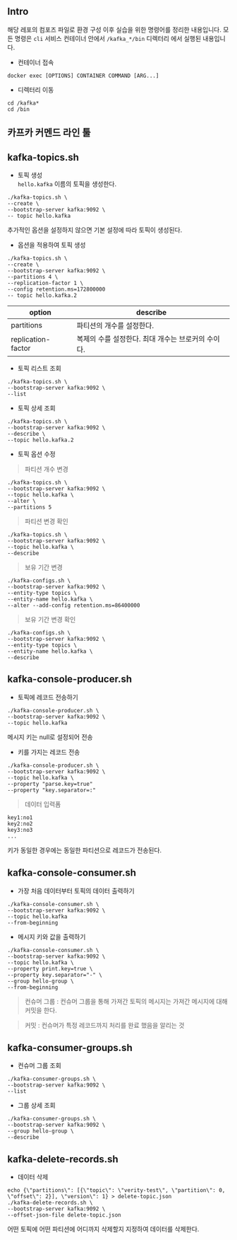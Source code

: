 ## Intro
해당 레포의 컴포즈 파일로 환경 구성 이후 실습을 위한 명령어를 정리한 내용입니다.
모든 명령은 `cli` 서비스 컨테이너 안에서 `/kafka_*/bin` 디렉터리 에서 실행된 내용입니다.

* 컨테이너 접속
```shell
docker exec [OPTIONS] CONTAINER COMMAND [ARG...]
```
* 디렉터리 이동
```shell
cd /kafka*
cd /bin
```

## 카프카 커멘드 라인 툴
## kafka-topics.sh
* 토픽 생성<br>
`hello.kafka` 이름의 토픽을 생성한다.
 
```shell
./kafka-topics.sh \
--create \
--bootstrap-server kafka:9092 \ 
-- topic hello.kafka
```
추가적인 옵션을 설정하지 않으면 기본 설정에 따라 토픽이 생성된다.

* 옵션을 적용하여 토픽 생성
```shell
./kafka-topics.sh \
--create \
--bootstrap-server kafka:9092 \ 
--partitions 4 \
--replication-factor 1 \
--config retention.ms=172800000
-- topic hello.kafka.2
```
|option| describe|
|--|--|
|partitions| 파티션의 개수를 설정한다.|
|replication-factor | 복제의 수를 설정한다. 최대 개수는 브로커의 수이다.|

* 토픽 리스트 조회
```shell
./kafka-topics.sh \
--bootstrap-server kafka:9092 \ 
--list
```

* 토픽 상세 조회
```shell
./kafka-topics.sh \
--bootstrap-server kafka:9092 \ 
--describe \
--topic hello.kafka.2
```

* 토픽 옵션 수정
> 파티션 개수 변경
```shell
./kafka-topics.sh \
--bootstrap-server kafka:9092 \ 
--topic hello.kafka \
--alter \
--partitions 5
```
> 파티션 변경 확인
```shell
./kafka-topics.sh \
--bootstrap-server kafka:9092 \ 
--topic hello.kafka \
--describe
```
> 보유 기간 변경
```shell
./kafka-configs.sh \
--bootstrap-server kafka:9092 \ 
--entity-type topics \
--entity-name hello.kafka \ 
--alter --add-config retention.ms=86400000
```
> 보유 기간 변경 확인
```shell
./kafka-configs.sh \
--bootstrap-server kafka:9092 \ 
--entity-type topics \
--entity-name hello.kafka \ 
--describe
```

## kafka-console-producer.sh
* 토픽에 레코드 전송하기
```shell
./kafka-console-producer.sh \
--bootstrap-server kafka:9092 \ 
--topic hello.kafka
```
메시지 키는 null로 설정되어 전송

* 키를 가지는 레코드 전송
```shell
./kafka-console-producer.sh \
--bootstrap-server kafka:9092 \ 
--topic hello.kafka \
--property "parse.key=true"
--property "key.separator=:"
```
> 데이터 입력폼
```
key1:no1
key2:no2
key3:no3
...
```
키가 동일한 경우에는 동일한 파티션으로 레코드가 전송된다.

## kafka-console-consumer.sh
* 가장 처음 데이터부터 토픽의 데이터 출력하기
```shell
./kafka-console-consumer.sh \
--bootstrap-server kafka:9092 \ 
--topic hello.kafka
--from-beginning
```

* 메시지 키와 값을 출력하기
```shell
./kafka-console-consumer.sh \
--bootstrap-server kafka:9092 \ 
--topic hello.kafka \
--property print.key=true \
--property key.separator="-" \
--group hello-group \
--from-beginning
```
> 컨슈머 그룹 : 컨슈머 그룹을 통해 가져간 토픽의 메시지는 가져간 메시지에 대해 커밋을 한다.

> 커밋 : 컨슈머가 특정 레코드까지 처리를 완료 했음을 알리는 것

## kafka-consumer-groups.sh
* 컨슈머 그룹 조회
```shell
./kafka-consumer-groups.sh \
--bootstrap-server kafka:9092 \
--list
```

* 그룹 상세 조회
```shell
./kafka-consumer-groups.sh \
--bootstrap-server kafka:9092 \
--group hello-group \
--describe
```

## kafka-delete-records.sh
* 데이터 삭제
```shell
echo {\"partitions\": [{\"topic\": \"verity-test\", \"partition\": 0, \"offset\": 2}], \"version\": 1} > delete-topic.json
./kafka-delete-records.sh \
--bootstrap-server kafka:9092 \
--offset-json-file delete-topic.json
```
어떤 토픽에 어떤 파티션에 어디까지 삭제할지 지정하여 데이터를 삭제한다.